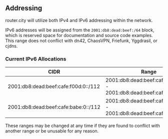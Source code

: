 ## Addressing

router.city will utilize both IPv4 and IPv6 addressing within the network.

IPv6 addresses will be assigned from the `2001:db8:dead:beef:/64` block, which is reserved space for documentation and source code examples. This range does not conflict with dn42, ChaosVPN, Friefunk, Yggdrasil, or cjdns.

### Current IPv6 Allocations

| CIDR                                 | Range                                                                  | User          |
| ------------------------------------ | ---------------------------------------------------------------------- | ------------- |
| 2001:db8:dead:beef:cafe:f00d:0::/112 | 2001:db8:dead:beef:cafe:f00d:0:0 - 2001:db8:dead:beef:cafe:f00d:0:ffff | [Famicoman](https://github.com/Famicoman)|
| 2001:db8:dead:beef:cafe:babe:0::/112 | 2001:db8:dead:beef:cafe:babe:0:0 - 2001:db8:dead:beef:cafe:babe:0:ffff | [mikenabhan](https://github.com/mikenabhan)|

These ranges may be changed at any time if they are found to conflict with another range or be unusable for any reason.
